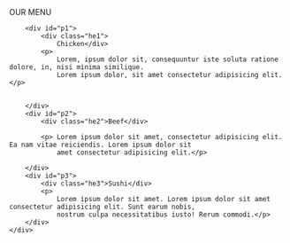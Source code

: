 <!DOCTYPE html>
<html lang="en">

<head>
    <meta charset="UTF-8">
    <meta name="viewport" content="width=device-width, initial-scale=1.0">
    <title>lect_2_soln</title>
    <link rel="stylesheet" href="style.css">
</head>

<body>
    <div class="content">
        <div class="heading">OUR MENU</div>

        <div id="p1">
            <div class="he1">
                Chicken</div>
            <p>
                Lorem, ipsum dolor sit, consequuntur iste soluta ratione dolore, in, nisi minima similique.
                Lorem ipsum dolor, sit amet consectetur adipisicing elit.</p>


        </div>
        <div id="p2">
            <div class="he2">Beef</div>

            <p> Lorem ipsum dolor sit amet, consectetur adipisicing elit. Ea nam vitae reiciendis. Lorem ipsum dolor sit
                amet consectetur adipisicing elit.</p>

        </div>
        <div id="p3">
            <div class="he3">Sushi</div>
            <p>
                Lorem ipsum dolor sit amet. Lorem ipsum dolor sit amet consectetur adipisicing elit. Sunt earum nobis,
                nostrum culpa necessitatibus iusto! Rerum commodi.</p>
        </div>
    </div>
</body>

</html>
